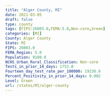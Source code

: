```yaml
---
title: "Alger County, MI"
date: 2021-03-05
draft: false
type: county
tags: [FIPS:26003.0,FEMA:5.0,Non-core,Green]
categories: [MI]
County: Alger County
State: MI
FIPS: 26003.0
FEMA_Region: 5.0
Population: 9108.0
NCHS_Urban_Rural_Classification: Non-core
Tests_in_prior_14_days: 1752.0
Fourteen_day_test_rate_per_100000: 19236.0
Percent_Positivity_in_prior_14_days: 0.002
Level: Green
url: /states/MI/alger-county
---
```



